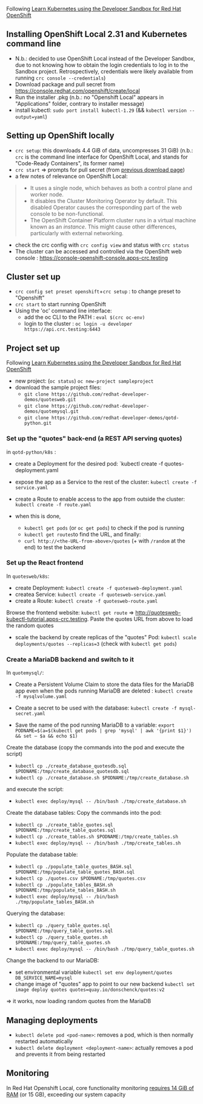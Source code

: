 Following [Learn Kubernetes using the Developer Sandbox for Red Hat OpenShift](https://developers.redhat.com/developer-sandbox/activities/learn-kubernetes-using-red-hat-developer-sandbox-openshift)
## Installing OpenShift Local 2.31 and Kubernetes command line

- N.b.: decided to use OpenShift Local instead of the Developer Sandbox, due to not knowing how to obtain the login credentials to log in to the Sandbox project. Retrospectively, credentials were likely available from running `crc console --credentials`)
- Download package and pull secret from https://console.redhat.com/openshift/create/local
- Run the installer .pkg (n.b.: no "Openshift Local" appears in "Applications" folder, contrary to installer message)
-  install kubectl: `sudo port install kubectl-1.29` (&& `kubectl version --output=yaml`)

## Setting up OpenShift locally
- `crc setup`: this downloads 4.4 GiB of data, uncompresses 31 GiB) (n.b.: `crc` is the command line interface for OpenShift Local, and stands for "Code-Ready Containers", its former name)
- `crc start` => prompts for pull secret (from [previous download page](https://console.redhat.com/openshift/create/local))
- a few notes of relevance on OpenShift Local:
>- It uses a single node, which behaves as both a control plane and worker node.
>- It disables the Cluster Monitoring Operator by default. This disabled Operator causes the corresponding part of the web console to be non-functional.
>- The OpenShift Container Platform cluster runs in a virtual machine known as an _instance_. This might cause other differences, particularly with external networking.
- check the crc config with `crc config view` and status with `crc status`
- The cluster can be accessed and controlled via the OpenShift web console : https://console-openshift-console.apps-crc.testing


## Cluster set up
- `crc config set preset openshift`+`crc setup` : to change preset to "Openshift"
- `crc start` to start running OpenShift
- Using the 'oc' command line interface:
	- add the oc CLI to the PATH : `eval $(crc oc-env)`
	- login to the cluster : `oc login -u developer https://api.crc.testing:6443`
## Project set up
Following [Learn Kubernetes using the Developer Sandbox for Red Hat OpenShift](https://developers.redhat.com/developer-sandbox/activities/learn-kubernetes-using-red-hat-developer-sandbox-openshift) 
- new project:  (`oc status`) `oc new-project sampleproject`
- download the sample project files:
	- `git clone https://github.com/redhat-developer-demos/quotesweb.git`
	- `git clone https://github.com/redhat-developer-demos/quotemysql.git`
	- `git clone https://github.com/redhat-developer-demos/qotd-python.git`
### Set up the "quotes" back-end (a REST API serving quotes)
in `qotd-python/k8s` :
- create a Deployment for the desired pod: `kubectl create -f quotes-deployment.yaml
- expose the app as a Service to the rest of the cluster: `kubectl create -f service.yaml`
- create a Route to enable access to the app from outside the cluster: `kubectl create -f route.yaml`

- when this is done, 
	- `kubectl get pods` (or `oc get pods`) to check if the pod is running
	- `kubectl get routes`to find the URL, and finally:
	- `curl http://<the-URL-from-above>/quotes` (+ with `/random` at the end) to test the backend
### Set up the React frontend 
In `quotesweb/k8s`:
- create Deployment: `kubectl create -f quotesweb-deployment.yaml`
- createa  Service: `kubectl create -f quotesweb-service.yaml`
- create a Route: `kubectl create -f quotesweb-route.yaml`

Browse the frontend website: `kubectl get route` => http://quotesweb-kubectl-tutorial.apps-crc.testing. Paste the quotes URL from above to load the random quotes

- scale the backend by create replicas of the "quotes" Pod: `kubectl scale deployments/quotes --replicas=3` (check with `kubectl get pods`)
### Create a MariaDB backend and switch to it
In `quotemysql/`:
- Create a Persistent Volume Claim to store the data files for the MariaDB app even when the pods running MariaDB are deleted : `kubectl create -f mysqlvolume.yaml`

- Create a secret to be used with the database: `kubectl create -f mysql-secret.yaml`

- Save the name of the pod running MariaDB to a variable: `export PODNAME=$(a=$(kubectl get pods | grep 'mysql' | awk '{print $1}') && set – $a && echo $1)`

Create the database (copy the commands into the pod and execute the script)
- `kubectl cp ./create_database_quotesdb.sql $PODNAME:/tmp/create_database_quotesdb.sql`
- `kubectl cp ./create_database.sh $PODNAME:/tmp/create_database.sh`

and execute the script:
- `kubectl exec deploy/mysql -- /bin/bash ./tmp/create_database.sh`

Create the database tables:
Copy the commands into the pod:
- `kubectl cp ./create_table_quotes.sql $PODNAME:/tmp/create_table_quotes.sql`
- `kubectl cp ./create_tables.sh $PODNAME:/tmp/create_tables.sh`
- `kubectl exec deploy/mysql -- /bin/bash ./tmp/create_tables.sh`

Populate the database table:
- `kubectl cp ./populate_table_quotes_BASH.sql $PODNAME:/tmp/populate_table_quotes_BASH.sql`
- `kubectl cp ./quotes.csv $PODNAME:/tmp/quotes.csv`
- `kubectl cp ./populate_tables_BASH.sh $PODNAME:/tmp/populate_tables_BASH.sh`
- `kubectl exec deploy/mysql -- /bin/bash ./tmp/populate_tables_BASH.sh`

Querying the database:
- `kubectl cp ./query_table_quotes.sql $PODNAME:/tmp/query_table_quotes.sql`
- `kubectl cp ./query_table_quotes.sh $PODNAME:/tmp/query_table_quotes.sh`
- `kubectl exec deploy/mysql -- /bin/bash ./tmp/query_table_quotes.sh`

Change the backend to our MariaDB: 
- set environmental variable `kubectl set env deployment/quotes DB_SERVICE_NAME=mysql`
- change image of "quotes" app to point to our new backend `kubectl set image deploy quotes quotes=quay.io/donschenck/quotes:v2`

=> it works, now loading random quotes from the MariaDB
## Managing deployments
- `kubectl delete pod <pod-name>`: removes a pod, which is then normally restarted automatically
- `kubectl delete deployment <deployment-name>`: actually removes a pod and prevents it from being restarted
## Monitoring
In Red Hat Openshift Local, core functionality monitoring [requires 14 GiB of RAM](https://access.redhat.com/documentation/th-th/red_hat_openshift_local/2.5/html-single/getting_started_guide/index#starting-monitoring_gsg) (or 15 GB), exceeding our system capacity
